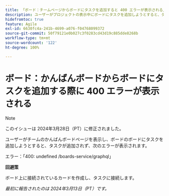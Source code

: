 ```yaml
---
title: 「ボード：チームページからボードにタスクを追加すると 400 エラーが表示される」
description: ユーザーがプロジェクトの表示中にボードにタスクを追加しようとすると、タスクが追加されず、エラーが表示されます。」回避策はあります。
hidefromtoc: true
feature: Agile
exl-id: 6630fc4a-241b-4699-a076-f04768099372
source-git-commit: 50f79121e0b027c3f0283cd43d19c885dde8268b
workflow-type: tm+mt
source-wordcount: '122'
ht-degree: 100%

---
```


# ボード：かんばんボードからボードにタスクを追加する際に 400 エラーが表示される

>[!NOTE]
>
>このイシューは 2024年3月28日（PT）に修正されました。

ユーザーがチームのかんばんボードページを表示し、ボードのボードにタスクを追加しようとすると、タスクが追加されず、次のエラーが表示されます。

エラー：「400: undefined /boards-service/graphql」

**回避策**

ボード上に接続されているカードを作成し、タスクに接続します。

_最初に報告されたのは 2024年3月13日（PT）です。_
